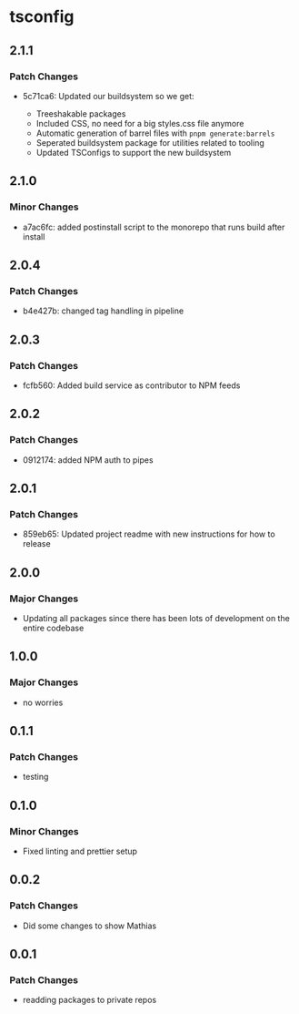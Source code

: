 # tsconfig

## 2.1.1

### Patch Changes

- 5c71ca6: Updated our buildsystem so we get:

  - Treeshakable packages
  - Included CSS, no need for a big styles.css file anymore
  - Automatic generation of barrel files with `pnpm generate:barrels`
  - Seperated buildsystem package for utilities related to tooling
  - Updated TSConfigs to support the new buildsystem

## 2.1.0

### Minor Changes

- a7ac6fc: added postinstall script to the monorepo that runs build after install

## 2.0.4

### Patch Changes

- b4e427b: changed tag handling in pipeline

## 2.0.3

### Patch Changes

- fcfb560: Added build service as contributor to NPM feeds

## 2.0.2

### Patch Changes

- 0912174: added NPM auth to pipes

## 2.0.1

### Patch Changes

- 859eb65: Updated project readme with new instructions for how to release

## 2.0.0

### Major Changes

- Updating all packages since there has been lots of development on the entire codebase

## 1.0.0

### Major Changes

- no worries

## 0.1.1

### Patch Changes

- testing

## 0.1.0

### Minor Changes

- Fixed linting and prettier setup

## 0.0.2

### Patch Changes

- Did some changes to show Mathias

## 0.0.1

### Patch Changes

- readding packages to private repos
